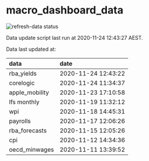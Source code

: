 
<!-- README.md is generated from README.Rmd. Please edit that file -->

# macro\_dashboard\_data

<!-- badges: start -->

![refresh-data
status](https://github.com/MattCowgill/macro_dashboard_data/workflows/refresh-data/badge.svg)

<!-- badges: end -->

Data update script last run at 2020-11-24 12:43:27 AEST.

Data last updated at:

| data            | date                |
| :-------------- | :------------------ |
| rba\_yields     | 2020-11-24 12:43:22 |
| corelogic       | 2020-11-24 11:34:37 |
| apple\_mobility | 2020-11-23 17:10:58 |
| lfs monthly     | 2020-11-19 11:32:12 |
| wpi             | 2020-11-18 14:45:31 |
| payrolls        | 2020-11-17 12:06:26 |
| rba\_forecasts  | 2020-11-15 12:05:26 |
| cpi             | 2020-11-12 14:34:36 |
| oecd\_minwages  | 2020-11-11 13:39:52 |
